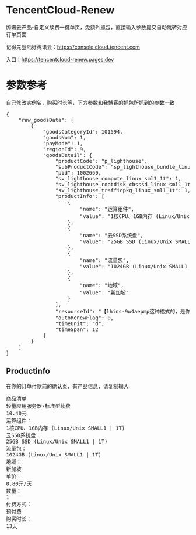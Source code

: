 # TencentCloud-Renew

腾讯云产品-自定义续费一键单页，免额外抓包，直接输入参数提交自动跳转对应订单页面

记得先登陆好腾讯云：https://console.cloud.tencent.com

入口：https://tencentcloud-renew.pages.dev

# 参数参考

自己修改实例名，购买时长等，下方参数和我博客的抓包所抓到的参数一致

<pre>
{
    "raw_goodsData": [
        {
            "goodsCategoryId": 101594,
            "goodsNum": 1,
            "payMode": 1,
            "regionId": 9,
            "goodsDetail": {
                "productCode": "p_lighthouse",
                "subProductCode": "sp_lighthouse_bundle_linux_sml1_1t",
                "pid": 1002660,
                "sv_lighthouse_compute_linux_sml1_1t": 1,
                "sv_lighthouse_rootdisk_cbsssd_linux_sml1_1t": 1,
                "sv_lighthouse_trafficpkg_linux_sml1_1t": 1,
                "productInfo": [
                    {
                        "name": "运算组件",
                        "value": "1核CPU、1GB内存 (Linux/Unix SMALL1 | 1T)"
                    },
                    {
                        "name": "云SSD系统盘",
                        "value": "25GB SSD (Linux/Unix SMALL1 | 1T)"
                    },
                    {
                        "name": "流量包",
                        "value": "1024GB (Linux/Unix SMALL1 | 1T)"
                    },
                    {
                        "name": "地域",
                        "value": "新加坡"
                    }
                ],
                "resourceId": "【lhins-9w4aepmp这种格式的，是你的实例名，请修改】",
                "autoRenewFlag": 0,
                "timeUnit": "d",
                "timeSpan": 12
            }
        }
    ]
}
</pre>


## Productinfo 

在你的订单付款前的确认页，有产品信息，请复制输入

<pre>
商品清单
轻量应用服务器-标准型续费
10.40元
运算组件：
1核CPU、1GB内存 (Linux/Unix SMALL1 | 1T)
云SSD系统盘：
25GB SSD (Linux/Unix SMALL1 | 1T)
流量包：
1024GB (Linux/Unix SMALL1 | 1T)
地域：
新加坡
单价：
0.80元/天
数量：
1
付费方式：
预付费
购买时长：
13天
</pre>
